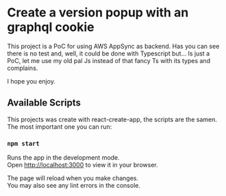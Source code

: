 # Create a version popup with an graphql cookie

This project is a PoC for using AWS AppSync as backend. Has you can see there is no test and, well, it could be done with Typescript but... Is just a PoC, let me use my old pal Js instead of that fancy Ts with its types and complains.

I hope you enjoy.

## Available Scripts

This projects was create with react-create-app, the scripts are the samen. The most important one you can run:

### `npm start`

Runs the app in the development mode.\
Open [http://localhost:3000](http://localhost:3000) to view it in your browser.

The page will reload when you make changes.\
You may also see any lint errors in the console.
